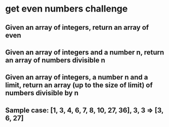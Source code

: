 # get even numbers challenge

## Given an array of integers, return an array of even

## Given an array of integers and a number n, return an array of numbers divisible n

## Given an array of integers, a number n and a limit, return an array (up to the size of limit) of numbers divisible by n

## Sample case: [1, 3, 4, 6, 7, 8, 10, 27, 36], 3, 3 => [3, 6, 27]

